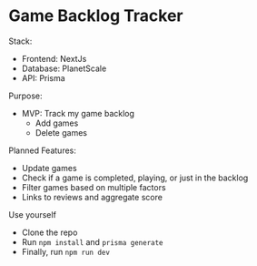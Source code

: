 # Game Backlog Tracker
Stack:
 - Frontend: NextJs
 - Database: PlanetScale
 - API: Prisma

Purpose:
 - MVP: Track my game backlog
    - Add games
    - Delete games
 
Planned Features:
- Update games
- Check if a game is completed, playing, or just in the backlog
- Filter games based on multiple factors
- Links to reviews and aggregate score

Use yourself
- Clone the repo
- Run `npm install` and `prisma generate`
- Finally, run `npm run dev`
